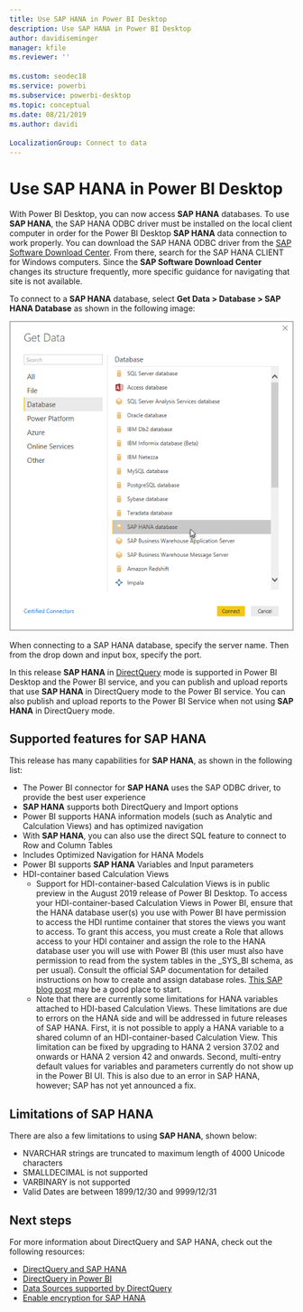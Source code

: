 ```yaml
---
title: Use SAP HANA in Power BI Desktop
description: Use SAP HANA in Power BI Desktop
author: davidiseminger
manager: kfile
ms.reviewer: ''

ms.custom: seodec18
ms.service: powerbi
ms.subservice: powerbi-desktop
ms.topic: conceptual
ms.date: 08/21/2019
ms.author: davidi

LocalizationGroup: Connect to data
---
```

# Use SAP HANA in Power BI Desktop
With Power BI Desktop, you can now access **SAP HANA** databases. To use **SAP HANA**, the SAP HANA ODBC driver must be installed on the local client computer in order for the Power BI Desktop **SAP HANA** data connection to work properly. You can download the SAP HANA ODBC driver from the [SAP Software Download Center](https://support.sap.com/swdc). From there, search for the SAP HANA CLIENT for Windows computers. Since the **SAP Software Download Center** changes its structure frequently, more specific guidance for navigating that site is not available.

To connect to a **SAP HANA** database, select **Get Data > Database > SAP HANA Database** as shown in the following image:

![](media/desktop-sap-hana/sap-hana-1.png)

When connecting to a SAP HANA database, specify the server name. Then from the drop down and input box, specify the port.

In this release **SAP HANA** in [DirectQuery](desktop-directquery-sap-hana.md) mode is supported in Power BI Desktop and the Power BI service, and you can publish and upload reports that use **SAP HANA** in DirectQuery mode to the Power BI service. You can also publish and upload reports to the Power BI Service when not using **SAP HANA** in DirectQuery mode.

## Supported features for SAP HANA
This release has many capabilities for **SAP HANA**, as shown in the following list:

* The Power BI connector for **SAP HANA** uses the SAP ODBC driver, to provide the best user experience
* **SAP HANA** supports both DirectQuery and Import options
* Power BI supports HANA information models (such as Analytic and Calculation Views) and has optimized navigation
* With **SAP HANA**, you can also use the direct SQL feature to connect to Row and Column Tables
* Includes Optimized Navigation for HANA Models
* Power BI supports **SAP HANA** Variables and Input parameters
* HDI-container based Calculation Views
  * Support for HDI-container-based Calculation Views is in public preview in the August 2019 release of Power BI Desktop. To access your HDI-container-based Calculation Views in Power BI, ensure that the HANA database user(s) you use with Power BI have permission to access the HDI runtime container that stores the views you want to access. To grant this access, you must create a Role that allows access to your HDI container and assign the role to the HANA database user you will use with Power BI (this user must also have permission to read from the system tables in the \_SYS\_BI schema, as per usual). Consult the official SAP documentation for detailed instructions on how to create and assign database roles. [This SAP blog post](https://nam06.safelinks.protection.outlook.com/?url=https%3A%2F%2Fblogs.sap.com%2F2018%2F01%2F24%2Fthe-easy-way-to-make-your-hdi-container-accessible-to-a-classic-database-user%2F&data=02%7C01%7Cv-adbold%40microsoft.com%7Cf7e0a405fe334598ba0608d7096ef5b4%7C72f988bf86f141af91ab2d7cd011db47%7C1%7C0%7C636988244476739316&sdata=PuRu61GPRYp34mLuGbQk6gdbRikdgbxfqo8q1RBQtm0%3D&reserved=0) may be a good place to start.
  * Note that there are currently some limitations for HANA variables attached to HDI-based Calculation Views. These limitations are due to errors on the HANA side and will be addressed in future releases of SAP HANA. First, it is not possible to apply a HANA variable to a shared column of an HDI-container-based Calculation View. This limitation can be fixed by upgrading to HANA 2 version 37.02 and onwards or HANA 2 version 42 and onwards. Second, multi-entry default values for variables and parameters currently do not show up in the Power BI UI. This is also due to an error in SAP HANA, however; SAP has not yet announced a fix.

## Limitations of SAP HANA
There are also a few limitations to using **SAP HANA**, shown below:

* NVARCHAR strings are truncated to maximum length of 4000 Unicode characters
* SMALLDECIMAL is not supported
* VARBINARY is not supported
* Valid Dates are between 1899/12/30 and 9999/12/31


## Next steps
For more information about DirectQuery and SAP HANA, check out the following resources:

* [DirectQuery and SAP HANA](desktop-directquery-sap-hana.md)
* [DirectQuery in Power BI](desktop-directquery-about.md)
* [Data Sources supported by DirectQuery](desktop-directquery-data-sources.md)
* [Enable encryption for SAP HANA](desktop-sap-hana-encryption.md)


